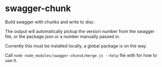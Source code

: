 # swagger-chunk
Build swagger with chunks and write to disc.

The output will automatically pickup the version number from the swagger file, or the package.json or a number manually passed in.

Currently this must be installed locally, a global package is on the way.

Call `node node_modules/swagger-chunsk/merge.js --help` file with for how to use it.